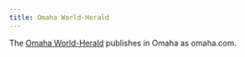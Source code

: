 ```yaml
---
title: Omaha World-Herald
---
```

The [Omaha World-Herald](https://www.omaha.com/) publishes
in Omaha as omaha.com.
